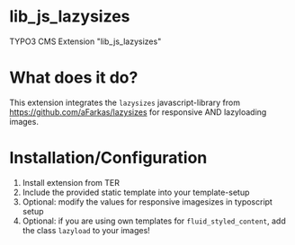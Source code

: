 # lib_js_lazysizes
TYPO3 CMS Extension "lib_js_lazysizes"

What does it do?
==============

This extension integrates the `lazysizes` javascript-library from https://github.com/aFarkas/lazysizes for responsive AND lazyloading images.

Installation/Configuration
=======================

1. Install extension from TER
2. Include the provided static template into your template-setup
3. Optional: modify the values for responsive imagesizes in typoscript setup
4. Optional: if you are using own templates for `fluid_styled_content`, add the class `lazyload` to your images!

